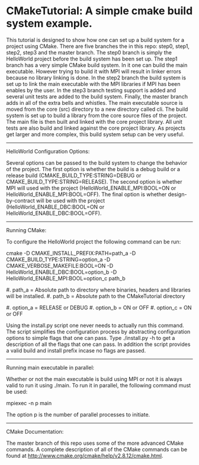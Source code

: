 CMakeTutorial: A simple cmake build system example.
=============

This tutorial is designed to show how one can set up a build system for a
project using CMake. There are five branches the in this repo: step0, step1,
step2, step3 and the master branch. The step0 branch is simply the HelloWorld
project before the build system has been set up. The step1 branch has a very
simple CMake build system. In it one can build the main executable. However
trying to build it with MPI will result in linker errors because no library
linking is done. In the step2 branch the build system is set up to link the
main executable with the MPI libraries if MPI has been enables by the user. 
In the step3 branch testing support is added and several unit tests are added
to the build system. Finally, the master branch adds in all of the extra bells
and whistles. The main executable source is moved from the core (src) 
directory to a new directory called cli. The build system is set up to build
a library from the core source files of the project. The main file is then
built and linked with the core project library. All unit tests are also build
and linked against the core project library. As projects get larger and more
complex, this build system setup can be very useful.

------------
HelloWorld Configuration Options:

Several options can be passed to the build system to change the behavior of the
project. The first option is whether the build is a debug build or a release 
build (CMAKE_BUILD_TYPE:STRING=DEBUG or CMAKE_BUILD_TYPE:STRING=RELEASE).
The second option is whether MPI will used with the project 
(HelloWorld_ENABLE_MPI:BOOL=ON or HelloWorld_ENABLE_MPI:BOOL=OFF). The final
option is whether design-by-contract will be used with the project
(HelloWorld_ENABLE_DBC:BOOL=ON or HelloWorld_ENABLE_DBC:BOOL=OFF). 

------------
Running CMake:

To configure the HelloWorld project the following command can be run:

cmake -D CMAKE_INSTALL_PREFIX:PATH=path_a -D CMAKE_BUILD_TYPE:STRING=option_a -D CMAKE_VERBOSE_MAKEFILE:BOOL=ON -D HelloWorld_ENABLE_DBC:BOOL=option_b -D HelloWorld_ENABLE_MPI:BOOL=option_c path_b

#. path_a = Absolute path to directory where binaries, headers and libraries 
            will be installed.
#. path_b = Absolute path to the CMakeTutorial directory

#. option_a = RELEASE or DEBUG
#. option_b = ON or OFF
#. option_c = ON or OFF

Using the install.py script one never needs to actually run this command. The 
script simplifies the configuration process by abstracting configuration 
options to simple flags that one can pass. Type ./install.py -h to get a 
description of all the flags that one can pass. In addition the script provides
a valid build and install prefix incase no flags are passed. 

----------
Running main executable in parallel:

Whether or not the main executable is build using MPI or not it is always
valid to run it using ./main. To run it in parallel, the following command
must be used:

mpiexec -n p main

The option p is the number of parallel processes to initiate.

---------
CMake Documentation:

The master branch of this repo uses some of the more advanced CMake commands.
A complete description of all of the CMake commands can be found at http://www.cmake.org/cmake/help/v2.8.12/cmake.html. 


